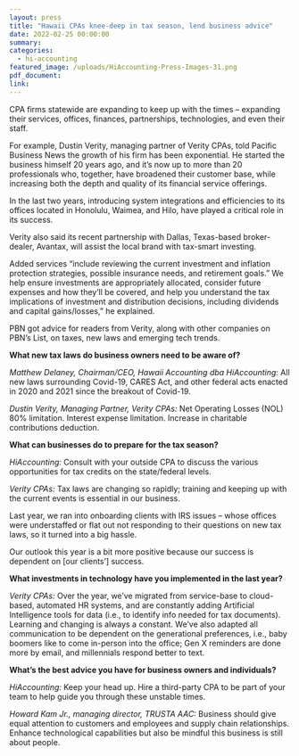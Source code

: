 ```yaml
---
layout: press
title: "Hawaii CPAs knee-deep in tax season, lend business advice"
date: 2022-02-25 00:00:00
summary:
categories:
  - hi-accounting
featured_image: /uploads/HiAccounting-Press-Images-31.png
pdf_document:
link:
---
```

CPA firms statewide are expanding to keep up with the times – expanding their services, offices, finances, partnerships, technologies, and even their staff.

For example, Dustin Verity, managing partner of Verity CPAs, told Pacific Business News the growth of his firm has been exponential. He started the business himself 20 years ago, and it’s now up to more than 20 professionals who, together, have broadened their customer base, while increasing both the depth and quality of its financial service offerings.

In the last two years, introducing system integrations and efficiencies to its offices located in Honolulu, Waimea, and Hilo, have played a critical role in its success.

Verity also said its recent partnership with Dallas, Texas-based broker-dealer, Avantax, will assist the local brand with tax-smart investing.

Added services “include reviewing the current investment and inflation protection strategies, possible insurance needs, and retirement goals.” We help ensure investments are appropriately allocated, consider future expenses and how they’ll be covered, and help you understand the tax implications of investment and distribution decisions, including dividends and capital gains/losses,” he explained.

PBN got advice for readers from Verity, along with other companies on PBN’s List, on taxes, new laws and emerging tech trends.

<strong>What new tax laws do business owners need to be aware of?</strong>

<p><em>Matthew Delaney, Chairman/CEO, Hawaii Accounting dba HiAccounting:</em> All new laws surrounding Covid-19, CARES Act, and other federal acts enacted in 2020 and 2021 since the breakout of Covid-19.</p>

<p><em>Dustin Verity, Managing Partner, Verity CPAs:</em> Net Operating Losses (NOL) 80% limitation. Interest expense limitation. Increase in charitable contributions deduction.</p>

<p><strong>What can businesses do to prepare for the tax season?</strong></p>

<p><em>HiAccounting:</em> Consult with your outside CPA to discuss the various opportunities for tax credits on the state/federal levels.</p>

<p><em>Verity CPAs:</em> Tax laws are changing so rapidly; training and keeping up with the current events is essential in our business.</p>

<p>Last year, we ran into onboarding clients with IRS issues – whose offices were understaffed or flat out not responding to their questions on new tax laws, so it turned into a big hassle.</p>

<p>Our outlook this year is a bit more positive because our success is dependent on [our clients’] success.</p>

<p><strong>What investments in technology have you implemented in the last year?</strong></p>

<p><em>Verity CPAs:</em> Over the year, we’ve migrated from service-base to cloud-based, automated HR systems, and are constantly adding Artificial Intelligence tools for data (i.e., to identify info needed for tax documents). Learning and changing is always a constant. We’ve also adapted all communication to be dependent on the generational preferences, i.e., baby boomers like to come in-person into the office; Gen X reminders are done more by email, and millennials respond better to text.</p>

<p><strong>What’s the best advice you have for business owners and
individuals?</strong></p>

<p><em>HiAccounting:</em> Keep your head up. Hire a third-party CPA to be part of your team to help guide you through these unstable times.</p>

<p><em>Howard Kam Jr., managing director, TRUSTA AAC:</em> Business should give equal attention to customers and employees and supply chain relationships. Enhance technological capabilities but also be mindful this business is still about people.</p>